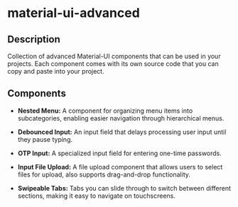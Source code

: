# material-ui-advanced

## Description

Collection of advanced Material-UI components that can be used in your projects. Each component comes with its own source code that you can copy and paste into your project.

## Components

- **Nested Menu:** A component for organizing menu items into subcategories, enabling easier navigation through hierarchical menus.

- **Debounced Input:** An input field that delays processing user input until they pause typing.

- **OTP Input:** A specialized input field for entering one-time passwords.

- **Input File Upload:** A file upload component that allows users to select files for upload, also supports drag-and-drop functionality.

- **Swipeable Tabs:** Tabs you can slide through to switch between different sections, making it easy to navigate on touchscreens.
